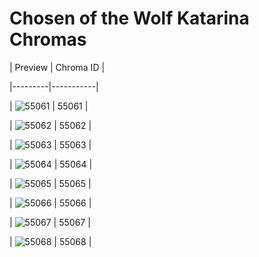 # Chosen of the Wolf Katarina Chromas


| Preview | Chroma ID |

|---------|-----------|

| ![55061](https://raw.communitydragon.org/latest/plugins/rcp-be-lol-game-data/global/default/v1/champion-chroma-images/55/55061.png) | 55061 |

| ![55062](https://raw.communitydragon.org/latest/plugins/rcp-be-lol-game-data/global/default/v1/champion-chroma-images/55/55062.png) | 55062 |

| ![55063](https://raw.communitydragon.org/latest/plugins/rcp-be-lol-game-data/global/default/v1/champion-chroma-images/55/55063.png) | 55063 |

| ![55064](https://raw.communitydragon.org/latest/plugins/rcp-be-lol-game-data/global/default/v1/champion-chroma-images/55/55064.png) | 55064 |

| ![55065](https://raw.communitydragon.org/latest/plugins/rcp-be-lol-game-data/global/default/v1/champion-chroma-images/55/55065.png) | 55065 |

| ![55066](https://raw.communitydragon.org/latest/plugins/rcp-be-lol-game-data/global/default/v1/champion-chroma-images/55/55066.png) | 55066 |

| ![55067](https://raw.communitydragon.org/latest/plugins/rcp-be-lol-game-data/global/default/v1/champion-chroma-images/55/55067.png) | 55067 |

| ![55068](https://raw.communitydragon.org/latest/plugins/rcp-be-lol-game-data/global/default/v1/champion-chroma-images/55/55068.png) | 55068 |